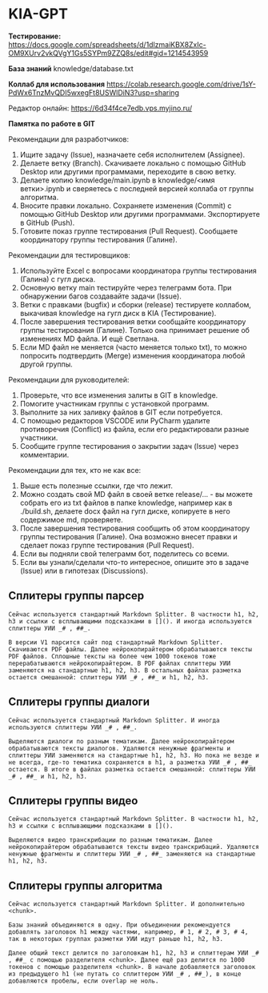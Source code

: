 # KIA-GPT

**Тестирование:** 
https://docs.google.com/spreadsheets/d/1dlzmaiKBX8ZxIc-OM9XUrv2vkQVgY1Gs5SYPm9ZZQ8s/edit#gid=1214543959

**База знаний** 
knowledge/database.txt

**Коллаб для использования** 
https://colab.research.google.com/drive/1sY-PdWx6TnzMvQDI5wxegFt8USWlDiN3?usp=sharing


Редактор онлайн: https://6d34f4ce7edb.vps.myjino.ru/


**Памятка по работе в GIT**

Рекомендации для разработчиков:
1. Ищите задачу (Issue), назначаете себя исполнителем (Assignee).
2. Делаете ветку (Branch). Скачиваете локально с помощью GitHub Desktop или другими программами, переходите в свою ветку.
3. Делаете копию knowledge/main.ipynb в knowledge/<имя ветки>.ipynb и сверяетесь с последней версией коллаба от группы алгоритма.
4. Вносите правки локально. Сохраняете изменения (Commit) с помощью GitHub Desktop или другими программами. Экспортируете в GitHub (Push).
5. Готовите показ группе тестирования (Pull Request). Сообщаете координатору группы тестирования (Галине).

Рекомендации для тестировщиков:
1. Используйте Excel c вопросами координатора группы тестирования (Галина) с гугл диска.
2. Основную ветку main тестируйте через телеграмм бота. При обнаружении багов создавайте задачи (Issue).
3. Ветки с правками (bugfix) и сборки (release) тестируете коллабом, выкачивая knowledge на гугл диск в KIA (Тестирование).
4. После завершения тестирования ветки сообщайте координатору группы тестирования (Галине). Только она принимает решение об изменениях MD файла. И ещё Светлана.
5. Если MD файл не меняется (часто меняется только txt), то можно попросить подтвердить (Merge) изменения координатора любой другой группы.

Рекомендации для руководителей:
1. Проверьте, что все изменения залиты в GIT в knowledge.
2. Помогите участникам группы с установкой программ.
3. Выполните за них заливку файлов в GIT если потребуется.
4. С помощью редакторов VSCODE или PyCharm удалите противоречия (Conflict) из файла, если его редактировали разные участники.
5. Сообщите группе тестирования о закрытии задач (Issue) через комментарии.

Рекомендации для тех, кто не как все:
1. Выше есть полезные ссылки, где что лежит.
2. Можно создать свой MD файл в своей ветке release/... - вы можете собрать его из txt файлов в папке knowledge, например как в ./build.sh, делаете docx файл на гугл диске, копируете в него содержимое md, проверяете.
3. После завершения тестирования сообщить об этом координатору группы тестирования (Галине). Она возможно внесет правки и сделает показ группе тестирования (Pull Request).
4. Если вы подняли свой телеграмм бот, поделитесь со всеми.
5. Если вы узнали/сделали что-то интересное, опишите это в задаче (Issue) или в гипотезах (Discussions).

## Сплитеры группы парсер

`Сейчас используется стандартный Markdown Splitter. В частности h1, h2, h3 и ссылки с всплывающими подсказками в [](). И иногда используются сплиттеры УИИ _# , ##_.`

`В версии V1 парсится сайт под стандартный Markdown Splitter. Скачиваются PDF файлы. Далее нейрокопирайтером обрабатываются тексты PDF файлов. Cплошные тексты на более чем 1000 токенов тоже перерабатываются нейрокопирайтером. В PDF файлах сплиттеры УИИ заменяются на стандартные h1, h2, h3. В остальных файлах разметка остается смешанной: сплиттеры УИИ _# , ##_ и h1, h2, h3.`

## Сплитеры группы диалоги

`Сейчас используется стандартный Markdown Splitter. И иногда используются сплиттеры УИИ _# , ##_.`

`Выделяются диалоги по разным тематикам. Далее нейрокопирайтером обрабатываются тексты диалогов. Удаляются ненужные фрагменты и сплиттеры УИИ заменяются на стандартные h1, h2, h3. Но пока не везде и не всегда, где-то тематика сохраняется в h1, а разметка УИИ _# , ##_ остается. В итоге в файлах разметка остается смешанной: сплиттеры УИИ _# , ##_ и h1, h2, h3.`

## Сплитеры группы видео

`Сейчас используется стандартный Markdown Splitter. В частности h1, h2, h3 и ссылки с всплывающими подсказками в []().`

`Выделяются видео транскрибации по разным тематикам. Далее нейрокопирайтером обрабатываются тексты видео транскрибаций. Удаляются ненужные фрагменты и сплиттеры УИИ _# , ##_ заменяются на стандартные h1, h2, h3.`

## Сплитеры группы алгоритма

`Сейчас используется стандартный Markdown Splitter. И дополнительно <chunk>.`

`Базы знаний объединяются в одну. При объединении рекомендуется добавлять заголовок h1 между частями, например, # 1, # 2, # 3, # 4, так в некоторых группах разметки УИИ идут раньше h1, h2, h3.`

`Далее общий текст делится по заголовкам h1, h2, h3 и сплиттерам УИИ _# , ##_ c помощью разделителя <chunk>. Далее ещё раз делится по 1000 токенов с помощью разделителя <chunk>. В начале добавляется заголовок из предыдущего h1 (не путать со сплиттером УИИ _# , ##_), в конце добавляются пробелы, если overlap не ноль.`

